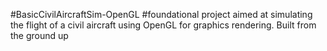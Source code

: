 #BasicCivilAircraftSim-OpenGL
#foundational project aimed at simulating the flight of a civil aircraft using OpenGL for graphics rendering. Built from the ground up

